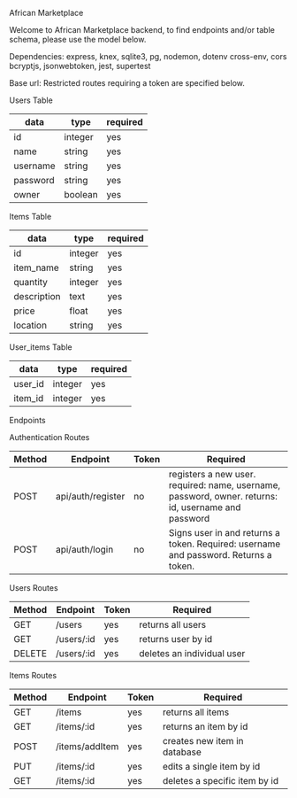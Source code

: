 African Marketplace 

Welcome to African Marketplace backend, to find endpoints and/or table schema, please use the model below.

Dependencies:
express, knex, sqlite3, pg, nodemon, dotenv cross-env, cors
bcryptjs, jsonwebtoken, jest, supertest

Base url: 
Restricted routes requiring a token are specified below.


Users Table

| data     | type    | required | 
|----------|---------|----------|
| id       | integer | yes      | 
| name     | string  | yes      | 
| username | string  | yes      |  
| password | string  | yes      |
| owner    | boolean | yes      |


Items Table

| data        | type       | required    | 
|-------------|------------|-------------|
| id          | integer    | yes         | 
| item_name   | string     | yes         | 
| quantity    | integer    | yes         | 
| description | text       | yes         | 
| price       | float      | yes         | 
| location    | string     | yes         | 


User_items Table 

| data        | type       | required    | 
|-------------|------------|-------------|
| user_id     | integer    | yes         | 
| item_id     | integer    | yes         | 



Endpoints

Authentication Routes


| Method | Endpoint          | Token | Required                                                                                            |   
|--------|-------------------|-------|-----------------------------------------------------------------------------------------------------|
| POST   | api/auth/register | no    | registers a new user. required: name, username, password, owner. returns: id, username and password |   
| POST   | api/auth/login    | no    | Signs user in and returns a token. Required: username and password. Returns a token.                |   



Users Routes

| Method | Endpoint   | Token | Required                   |  
|--------|------------|-------|----------------------------|
| GET    | /users     | yes   | returns all users          |   
| GET    | /users/:id | yes   | returns user by id         |   
| DELETE | /users/:id | yes   | deletes an individual user |  


Items Routes

| Method | Endpoint         | Token | Required                        |   
|--------|------------------|-------|---------------------------------|
| GET    | /items           | yes   | returns all items               |   
| GET    | /items/:id       | yes   | returns an item by id           |      
| POST   | /items/addItem   | yes   | creates new item in database    |   
| PUT    | /items/:id       | yes   | edits a single item by id       |   
| GET    | /items/:id       | yes   | deletes a specific item by id   |   

